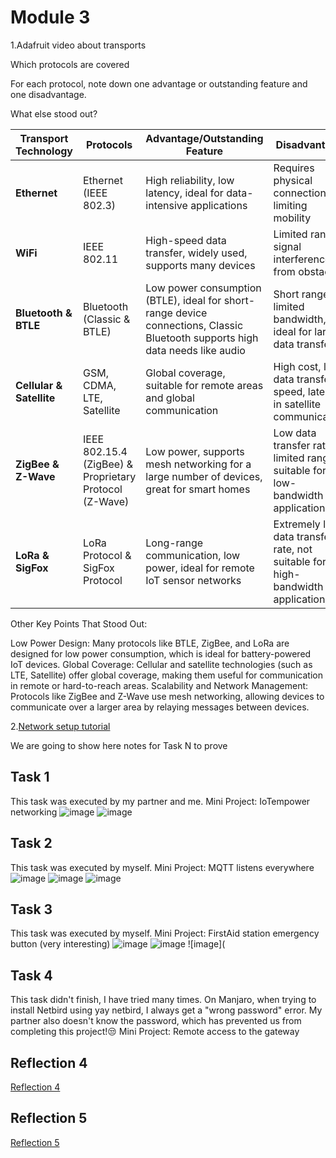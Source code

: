 # Module 3

1.Adafruit video about transports 

Which protocols are covered

For each protocol, note down one advantage or outstanding feature and one disadvantage.

What else stood out?


| **Transport Technology**        | **Protocols**                   | **Advantage/Outstanding Feature**                          | **Disadvantage**                                   |
|----------------------------------|---------------------------------|-----------------------------------------------------------|---------------------------------------------------|
| **Ethernet**                     | Ethernet (IEEE 802.3)           | High reliability, low latency, ideal for data-intensive applications | Requires physical connection, limiting mobility  |
| **WiFi**                         | IEEE 802.11                     | High-speed data transfer, widely used, supports many devices | Limited range, signal interference from obstacles |
| **Bluetooth & BTLE**             | Bluetooth (Classic & BTLE)      | Low power consumption (BTLE), ideal for short-range device connections, Classic Bluetooth supports high data needs like audio | Short range, limited bandwidth, not ideal for large data transfers |
| **Cellular & Satellite**         | GSM, CDMA, LTE, Satellite       | Global coverage, suitable for remote areas and global communication | High cost, low data transfer speed, latency in satellite communication |
| **ZigBee & Z-Wave**              | IEEE 802.15.4 (ZigBee) & Proprietary Protocol (Z-Wave) | Low power, supports mesh networking for a large number of devices, great for smart homes | Low data transfer rate, limited range, suitable for low-bandwidth applications |
| **LoRa & SigFox**                | LoRa Protocol & SigFox Protocol | Long-range communication, low power, ideal for remote IoT sensor networks | Extremely low data transfer rate, not suitable for high-bandwidth applications |


Other Key Points That Stood Out:

Low Power Design: Many protocols like BTLE, ZigBee, and LoRa are designed for low power consumption, which is ideal for battery-powered IoT devices.
Global Coverage: Cellular and satellite technologies (such as LTE, Satellite) offer global coverage, making them useful for communication in remote or hard-to-reach areas.
Scalability and Network Management: Protocols like ZigBee and Z-Wave use mesh networking, allowing devices to communicate over a larger area by relaying messages between devices.

2.[Network setup tutorial](https://github.com/Minnie1st/iot-portfolio-minnie/blob/ebba19fd932e32e6c03b80662270063f2d01e9f5/Module03/Network%20setup%20tutorial.md)



We are going to show here notes for Task N to prove


## Task 1

This task was executed by my partner and me.
Mini Project: IoTempower networking
![image](https://github.com/Minnie1st/iot-portfolio-minnie/blob/main/Module03/picture/2B9E385B-A23C-402B-A991-C2F7ACC2078A.JPG?raw=true)
![image](https://github.com/Minnie1st/iot-portfolio-minnie/blob/main/Module03/picture/IMG_9819.JPG?raw=true)



## Task 2

This task was executed by myself.
Mini Project: MQTT listens everywhere
![image](https://github.com/Minnie1st/iot-portfolio-minnie/blob/main/Module03/picture/IMG_9827.PNG?raw=true)
![image](https://github.com/Minnie1st/iot-portfolio-minnie/blob/main/Module03/picture/IMG_9828.JPG?raw=true)
![image](https://github.com/Minnie1st/iot-portfolio-minnie/blob/main/Module03/picture/IMG_9834.jpg?raw=true)


## Task 3

This task was executed by myself.
Mini Project: FirstAid station emergency button (very interesting)
![image](https://github.com/Minnie1st/iot-portfolio-minnie/blob/main/Module03/picture/WechatIMG405.png?raw=true)
![image](https://github.com/Minnie1st/iot-portfolio-minnie/blob/main/Module03/picture/IMG_9831.PNG?raw=true)
![image](

## Task 4

This task didn't finish, I have tried many times. On Manjaro, when trying to install Netbird using yay netbird, I always get a "wrong password" error. My partner also doesn't know the password, which has prevented us from completing this project!😒
Mini Project: Remote access to the gateway

## Reflection 4
[Reflection 4](../Reflections/ref04.md)

## Reflection 5
[Reflection 5](../Reflections/ref05.md)
